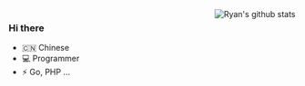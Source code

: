 <img align="right" src="https://github-readme-stats.vercel.app/api?username=evercyan&show_icons=true&theme=tokyonight" alt="Ryan's github stats" />

### Hi there

- 🇨🇳 Chinese
- 💻 Programmer
- ⚡ Go, PHP ...